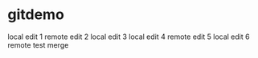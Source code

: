 # gitdemo
local edit 1
remote edit 2
local edit 3
local edit 4
remote edit 5
local edit 6
remote test merge
